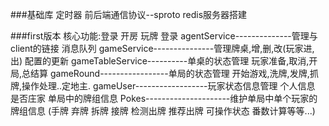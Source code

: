 ###基础库
定时器
前后端通信协议--sproto
redis服务器搭建

###first版本 核心功能:登录 开房 玩牌
登录
agentService--------------管理与client的链接 消息队列 
gameService---------------管理牌桌,增,删,改(玩家进,出)  配置的更新
gameTableService----------单桌的状态管理 玩家准备,取消,开局,总结算
gameRound-----------------单局的状态管理 开始游戏,洗牌,发牌,抓牌,操作处理..定地主.
gameUser------------------玩家状态信息管理 个人信息 是否庄家 单局中的牌组信息
Pokes---------------------维护单局中单个玩家的牌组信息 (手牌 弃牌 拆牌 接牌 检测出牌 推荐出牌  可操作状态 番数计算等等...)

